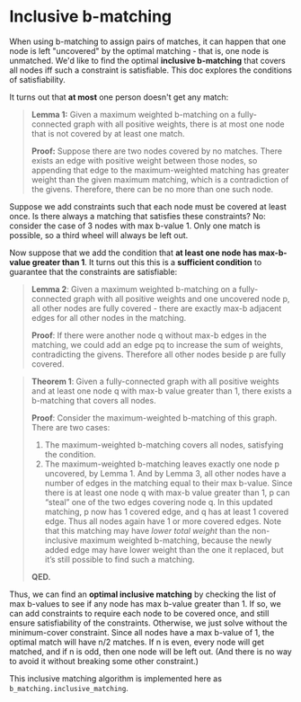 # Inclusive b-matching

When using b-matching to assign pairs of matches, it can happen that one node is
left "uncovered" by the optimal matching - that is, one node is unmatched. We'd
like to find the optimal **inclusive b-matching** that covers all nodes iff such
a constraint is satisfiable. This doc explores the conditions of satisfiability.

It turns out that **at most** one person doesn't get any match:

> **Lemma 1:** Given a maximum weighted b-matching on a fully-connected graph
> with all positive weights, there is at most one node that is not covered by at
> least one match.
>
> **Proof:** Suppose there are two nodes covered by no matches. There exists an
> edge with positive weight between those nodes, so appending that edge to the
> maximum-weighted matching has greater weight than the given maximum matching,
> which is a contradiction of the givens. Therefore, there can be no more than
> one such node.

Suppose we add constraints such that each node must be covered at least once. Is
there always a matching that satisfies these constraints? No: consider the case
of 3 nodes with max b-value 1. Only one match is possible, so a third wheel will
always be left out.

Now suppose that we add the condition that **at least one node has max-b-value
greater than 1**. It turns out this this is a **sufficient condition** to
guarantee that the constraints are satisfiable:

> **Lemma 2**: Given a maximum weighted b-matching on a fully-connected graph
> with all positive weights and one uncovered node p, all other nodes are fully
> covered - there are exactly max-b adjacent edges for all other nodes in the
> matching.
>
> **Proof**: If there were another node q without max-b edges in the matching,
> we could add an edge pq to increase the sum of weights, contradicting the
> givens. Therefore all other nodes beside p are fully covered.

> **Theorem 1**: Given a fully-connected graph with all positive weights and at
> least one node q with max-b value greater than 1, there exists a b-matching
> that covers all nodes.
> 
> **Proof**: Consider the maximum-weighted b-matching of this graph. There are
> two cases:
> 1. The maximum-weighted b-matching covers all nodes, satisfying the condition.
> 2. The maximum-weighted b-matching leaves exactly one node p uncovered, by
>    Lemma 1. And by Lemma 3, all other nodes have a number of edges in the
>    matching equal to their max b-value. Since there is at least one node q
>    with max-b value greater than 1, p can “steal” one of the two edges
>    covering node q. In this updated matching, p now has 1 covered edge, and q
>    has at least 1 covered edge. Thus all nodes again have 1 or more covered
>    edges. Note that this matching may have *lower total weight* than the
>    non-inclusive maximum weighted b-matching, because the newly added edge may
>    have lower weight than the one it replaced, but it’s still possible to find
>    such a matching.
>
> **QED.**

Thus, we can find an **optimal inclusive matching** by checking the list of max
b-values to see if any node has max b-value greater than 1. If so, we can add
constraints to require each node to be covered once, and still ensure
satisfiability of the constraints. Otherwise, we just solve without the
minimum-cover constraint. Since all nodes have a max b-value of 1, the optimal
match will have n/2 matches. If n is even, every node will get matched, and if n
is odd, then one node will be left out. (And there is no way to avoid it without
breaking some other constraint.)

This inclusive matching algorithm is implemented here as
`b_matching.inclusive_matching`.


